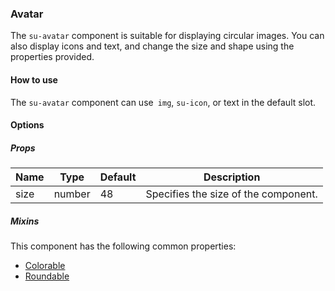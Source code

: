 ### Avatar

The `su-avatar` component is suitable for displaying circular images. You can also display icons and text, and change the size and shape using the properties provided.

<su-divider class="mb-8" />

#### How to use

The `su-avatar` component can use` img`, `su-icon`, or text in the default slot.

<sample />

#### Options

##### Props

| Name | Type | Default | Description |
| ---- | ---- | ------- | ----------- |
| size | number | 48 | Specifies the size of the component. |

##### Mixins

This component has the following common properties:

- [Colorable](/internals/mixins#Colorable)
- [Roundable](/internals/mixins#Roundable)